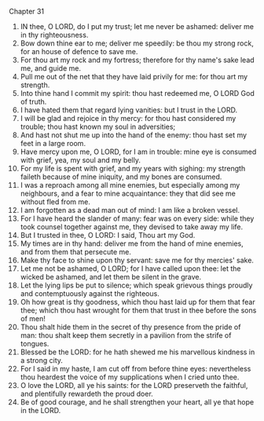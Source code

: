 

Chapter 31

1. IN thee, O LORD, do I put my trust; let me never be ashamed: deliver me in thy righteousness.
2. Bow down thine ear to me; deliver me speedily: be thou my strong rock, for an house of defence to save me.
3. For thou art my rock and my fortress; therefore for thy name's sake lead me, and guide me.
4. Pull me out of the net that they have laid privily for me: for thou art my strength.
5. Into thine hand I commit my spirit: thou hast redeemed me, O LORD God of truth.
6. I have hated them that regard lying vanities: but I trust in the LORD.
7. I will be glad and rejoice in thy mercy: for thou hast considered my trouble; thou hast known my soul in adversities;
8. And hast not shut me up into the hand of the enemy: thou hast set my feet in a large room.
9. Have mercy upon me, O LORD, for I am in trouble: mine eye is consumed with grief, yea, my soul and my belly.
10. For my life is spent with grief, and my years with sighing: my strength faileth because of mine iniquity, and my bones are consumed.
11. I was a reproach among all mine enemies, but especially among my neighbours, and a fear to mine acquaintance: they that did see me without fled from me.
12. I am forgotten as a dead man out of mind: I am like a broken vessel.
13. For I have heard the slander of many: fear was on every side: while they took counsel together against me, they devised to take away my life.
14. But I trusted in thee, O LORD: I said, Thou art my God.
15. My times are in thy hand: deliver me from the hand of mine enemies, and from them that persecute me.
16. Make thy face to shine upon thy servant: save me for thy mercies' sake.
17. Let me not be ashamed, O LORD; for I have called upon thee: let the wicked be ashamed, and let them be silent in the grave.
18. Let the lying lips be put to silence; which speak grievous things proudly and contemptuously against the righteous.
19. Oh how great is thy goodness, which thou hast laid up for them that fear thee; which thou hast wrought for them that trust in thee before the sons of men!
20. Thou shalt hide them in the secret of thy presence from the pride of man: thou shalt keep them secretly in a pavilion from the strife of tongues.
21. Blessed be the LORD: for he hath shewed me his marvellous kindness in a strong city.
22. For I said in my haste, I am cut off from before thine eyes: nevertheless thou heardest the voice of my supplications when I cried unto thee.
23. O love the LORD, all ye his saints: for the LORD preserveth the faithful, and plentifully rewardeth the proud doer.
24. Be of good courage, and he shall strengthen your heart, all ye that hope in the LORD.
